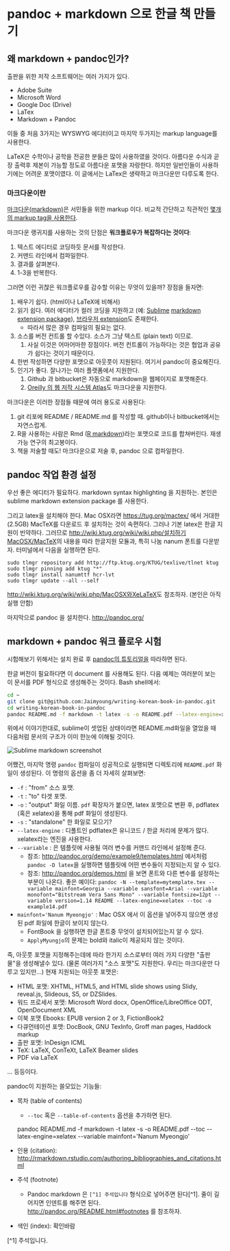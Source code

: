 # pandoc + markdown 으로 한글 책 만들기

## 왜 markdown + pandoc인가?
출판을 위한 저작 소프트웨어는 여러 가지가 있다.

- Adobe Suite
- Microsoft Word
- Google Doc (Drive)
- LaTex
- Markdown + Pandoc

이들 중 처음 3가지는 WYSWYG 에디터이고 마지막 두가지는 markup language를 사용한다.

LaTeX은 수학이나 공학을 전공한 분들은 많이 사용하였을 것이다. 
아름다운 수식과 곧장 출력후 제본이 가능할 정도로 아름다운 포맷을 자랑한다.
하지만 일반인들이 사용하기에는 어려운 포맷이였다. 
이 글에서는 LaTex은 생략하고 마크다운만 다루도록 한다.

### 마크다운이란
[마크다운(markdown)](http://daringfireball.net/projects/markdown/)은 서민들을 위한 markup 이다.
비교적 간단하고 직관적인 [몇개의 markup tag을 사용한다](https://github.com/adam-p/markdown-here/wiki/Markdown-Cheatsheet).

마크다운 랭귀지를 사용하는 것의 단점은 **워크플로우가 복잡하다는 것이다**:

1. 텍스트 에디터로 코딩하듯 문서를 작성한다.
1. 커맨드 라인에서 컴파일한다. 
1. 결과를 살펴본다. 
1. 1-3을 반복한다.

그러면 이런 귀챦은 워크플로우를 감수할 이유는 무엇이 있을까?
장점을 들자면:

1. 배우기 쉽다. (html이나 LaTeX에 비해서)
1. 읽기 쉽다. 여러 에디터가 컬러 코딩을 지원하고 (예: [Sublime](http://www.sublimetext.com/)
[markdown extension package](https://github.com/jonschlinkert/sublime-markdown-extended)), 
[브라우저 extension](https://github.com/volca/markdown-preview)도 존재한다.
    - 따라서 많은 경우 컴파일의 필요는 없다.
1. 소스를 버전 컨트롤 할 수있다. 소스가 그냥 텍스트 (plain text) 이므로.
    1. 사실 이것은 어마어마한 장점이다. 버전 컨트롤이 가능하다는 것은 협업과 공유가 쉽다는 것이기 때문이다.
1. 한번 작성하면 다양한 포맷으로 아웃풋이 지원된다. 여기서 pandoc이 중요해진다.
1. 인기가 좋다. 잘나가는 여러 플랫폼에서 지원한다. 
    1. Github 과 bitbucket은 자동으로 markdown을 웹페이지로 포맷해준다.
    1. [Oreilly 의 웹 저작 시스템 Atlas](https://atlas.oreilly.com/)도 마크다운을 지원한다.

마크다운은 이러한 장점들 때문에 여러 용도로 사용된다:

1. git 리포에 README / README.md 를 작성할 때. github이나 bitbucket에서는 자연스럽게.
1. R을 사용하는 사람은 Rmd ([R markdown](http://rmarkdown.rstudio.com/))라는 포맷으로 코드를 합쳐버린다. 재생 가능 연구의 최고봉이다.
1. 책을 저술할 때도! 마크다운으로 저술 후, pandoc 으로 컴파일한다.


## pandoc 작업 환경 설정

우선 좋은 에디터가 필요하다. markdown syntax highlighting 을 지원하는. 
본인은 sublime markdown extension package 를 사용한다.

그리고 latex을 설치해야 한다.
Mac OSX라면 https://tug.org/mactex/ 에서 거대한 (2.5GB) MacTeX를 다운로드 후 설치하는 것이 속편하다.
그러나 기본 latex은 한글 지원이 빈약하다. 
그러므로 <http://wiki.ktug.org/wiki/wiki.php/설치하기MacOSX/MacTeX>의
내용을 따라 한글지원 모듈과, 특히  나눔 nanum 폰트를 다운받자.
터미널에서 다음을 실행하면 된다.

    sudo tlmgr repository add http://ftp.ktug.org/KTUG/texlive/tlnet ktug
    sudo tlmgr pinning add ktug "*"
    sudo tlmgr install nanumttf hcr-lvt
    sudo tlmgr update --all --self

<http://wiki.ktug.org/wiki/wiki.php/MacOSX와XeLaTeX>도 참조하자. (본인은 아직 실행 안함)

마지막으로 pandoc 을 설치한다. <http://pandoc.org/>

## markdown + pandoc 워크 플로우 시험
시험해보기 위해서는 설치 완료 후 [pandoc의 튜토리얼을](http://pandoc.org/getting-started.html) 따라하면 된다. 

한글 버전이 필요하다면 이 document 를 사용해도 된다. 
다음 예제는 여러분이 보는 이 문서를 PDF 형식으로 생성해주는 것이다.
Bash shell에서:

```bash
cd ~
git clone git@github.com:Jaimyoung/writing-korean-book-in-pandoc.git 
cd writing-korean-book-in-pandoc
pandoc README.md -f markdown -t latex -s -o README.pdf --latex-engine=xelatex --variable mainfont='Nanum Myeongjo'
```

위에서 이야기한대로, sublime이 셋업된 상태이라면 README.md화일을 열었을 때 다음처럼 문서의 구조가
이미 한눈에 이해될 것이다.

![Sublime markdown screenshot](sublime-screenshot.png "Sublime markdown screenshot")


어쨌건, 마지막 명령 `pandoc` 컴파일이 성공적으로 실행되면 디렉토리에 `README.pdf` 화일이 생성된다.
이 명령의 옵션을 좀 더 자세히 살펴보면:

- `-f` : "from" 소스 포맷. 
- `-t` : "to" 타겟 포맷.
- `-o` : "output" 화일 이름. `pdf` 확장자가 붙으면, latex 포맷으로 변환 후, pdflatex (혹은 xelatex)을 통해 pdf 화일이 생성된다.
- `-s` : "standalone" 한 화일로 모으기?
- `--latex-engine` : 디폴트인 pdflatex은 유니코드 / 한글 처리에 문제가 많다. 
    xelatex라는 엔진을 사용한다.
- `--variable` : 은 템플릿에 사용될 여러 변수를 커맨드 라인에서 설정해 준다.
    - 참조: http://pandoc.org/demo/example9/templates.html 에서처럼 `pandoc -D latex`을 실행하면 템플릿에 어떤 변수들이 지정되는지 알 수 있다.
    - 참조: http://pandoc.org/demos.html 을 보면 폰트와 다른 변수를 설정하는 부분이 나온다. 좋은 예이다:
    `pandoc -N --template=mytemplate.tex --variable mainfont=Georgia --variable sansfont=Arial --variable monofont="Bitstream Vera Sans Mono" --variable fontsize=12pt --variable version=1.14 README --latex-engine=xelatex --toc -o example14.pdf`
- `mainfont='Nanum Myeongjo'` : Mac OSX 에서 이 옵션을 넣어주지 않으면 생성된 pdf 화일에 한글이 보이지 않는다.
    - FontBook 을 실행하면 한글 폰트중 무엇이 설치되어있는지 알 수 있다.
    - `ApplyMyungjo`의 문제는 bold와 italic이 제공되지 않는 것이다.

즉, 아웃풋 포맷을 지정해주는데에 따라 한가지 소스로부터 여러 가지 다양한 "출판물"을 생성해낼수 있다.
(물론 여러가지 "소스 포맷"도 지원한다. 우리는 마크다운만 다루고 있지만...)
현재 지원되는 아웃풋 포맷은: 

- HTML 포맷: XHTML, HTML5, and HTML slide shows using Slidy, reveal.js, Slideous, S5, or DZSlides.
- 워드 프로세서 포맷: Microsoft Word docx, OpenOffice/LibreOffice ODT, OpenDocument XML
- 이북 포맷 Ebooks: EPUB version 2 or 3, FictionBook2
- 다큐먼테이션 포맷: DocBook, GNU TexInfo, Groff man pages, Haddock markup
- 출판 포맷: InDesign ICML
- TeX: LaTeX, ConTeXt, LaTeX Beamer slides
- PDF via LaTeX

... 등등이다. 

pandoc이 지원하는 쓸모있는 기능들:

- 목차 (table of contents)
    - `--toc` 혹은 `--table-of-contents` 옵션을 추가하면 된다.

    pandoc README.md -f markdown -t latex -s -o README.pdf --toc --latex-engine=xelatex --variable mainfont='Nanum Myeongjo'

- 인용 (citation): <http://rmarkdown.rstudio.com/authoring_bibliographies_and_citations.html>
- 주석 (footnote)
    - Pandoc markdown 은 `[^1] 주석입니다` 형식으로 넣어주면 된다[^1].
    줄이 길어지면 인덴트를 해주면 된다.
    http://pandoc.org/README.html#footnotes 를 참조하자.    
- 색인 (index): 확인바람

[^1] 주석입니다.


